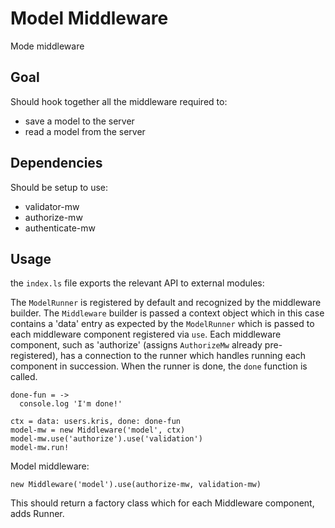 # Model Middleware

Mode middleware

## Goal

Should hook together all the middleware required to:

* save a model to the server
* read a model from the server

## Dependencies

Should be setup to use:

* validator-mw
* authorize-mw
* authenticate-mw

## Usage

the `index.ls` file exports the relevant API to external modules:

The `ModelRunner` is registered by default and recognized by the middleware builder.
The `Middleware` builder is passed a context object which in this case contains a 'data' entry as expected by the
 `ModelRunner` which is passed to each middleware component registered via `use`.
Each middleware component, such as 'authorize' (assigns `AuthorizeMw` already pre-registered), has a connection to the
 runner which handles running each component in succession.
When the runner is done, the `done` function is called.

```livescript
done-fun = ->
  console.log 'I'm done!'

ctx = data: users.kris, done: done-fun
model-mw = new Middleware('model', ctx)
model-mw.use('authorize').use('validation')
model-mw.run!
```

Model middleware:

```livescript
new Middleware('model').use(authorize-mw, validation-mw)
```

This should return a factory class which for each Middleware component, adds Runner.



